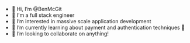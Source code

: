 - 👋 Hi, I’m @BenMcGit
- 🥞 I'm a full stack engineer
- 👀 I’m interested in massive scale application development
- 🌱 I’m currently learning about payment and authentication techniques 🧐
- 💞️ I’m looking to collaborate on anything!

<!---
BenMcGit/BenMcGit is a ✨ special ✨ repository because its `README.md` (this file) appears on your GitHub profile.
You can click the Preview link to take a look at your changes.
--->
